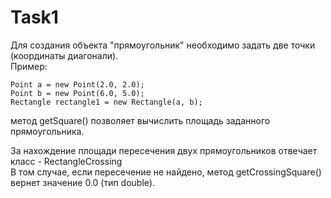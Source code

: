 # Task1
Для создания объекта "прямоугольник" необходимо задать две точки (координаты диагонали).  
Пример: 
```
Point a = new Point(2.0, 2.0);
Point b = new Point(6.0, 5.0);
Rectangle rectangle1 = new Rectangle(a, b);
```

метод getSquare() позволяет вычислить площадь заданного прямоугольника.

За нахождение площади пересечения двух прямоугольников отвечает класс - RectangleCrossing  
В том случае, если пересечение не найдено, метод getCrossingSquare() вернет значение 0.0 (тип double).

